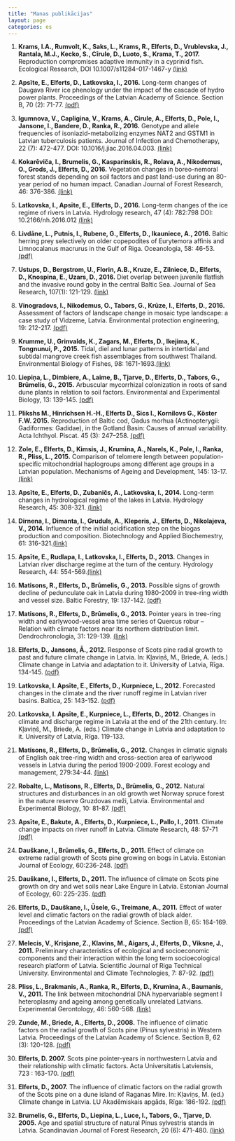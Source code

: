 ```yaml
---
title: "Manas publikācijas"
layout: page
categories: es
---
```


1. **Krams, I.A., Rumvolt, K., Saks, L., Krams, R., Elferts, D., Vrublevska, J., Rantala, M.J., Kecko, S., Cīrule, D., Luoto, S., Krama, T., 2017.** Reproduction compromises adaptive immunity in a cyprinid fish. Ecological Research, DOI 10.1007/s11284-017-1467-y [(link)](http://link.springer.com/article/10.1007/s11284-017-1467-y)

1. **Apsīte, E., Elferts, D., Latkovska, I., 2016.** Long-term changes of Daugava River ice phenology under the impact of the cascade of hydro power plants. Proceedings of the Latvian Academy of Science. Section B, 70 (2): 71-77. [(pdf)](http://www.degruyter.com/dg/viewarticle.fullcontentlink:pdfeventlink/$002fj$002fprolas.2016.70.issue-2$002fprolas-2016-0012$002fprolas-2016-0012.pdf/prolas-2016-0012.pdf?format=INT&t:ac=j$002fprolas.2016.70.issue-2$002fprolas-2016-0012$002fprolas-2016-0012.xml)

1. **Igumnova, V., Capligina, V., Krams, A., Cirule, A., Elferts, D., Pole, I., Jansone, I., Bandere, D., Ranka, R., 2016.** Genotype and allele frequencies of isoniazid-metabolizing enzymes NAT2 and GSTM1 in Latvian tuberculosis patients. Journal of Infection and Chemotherapy, 22  (7): 472-477. DOI: 10.1016/j.jiac.2016.04.003. [(link)](http://www.sciencedirect.com/science/article/pii/S1341321X16300460)

1. **Kokarēviča, I., Brumelis, G., Kasparinskis, R., Rolava, A., Nikodemus, O., Grods, J., Elferts, D., 2016.** Vegetation changes in boreo-nemoral forest stands depending on soil factors and past land-use during an 80-year period of no human impact. Canadian Journal of Forest Research, 46: 376-386. [(link)](http://www.nrcresearchpress.com/doi/abs/10.1139/cjfr-2015-0343)

1. **Latkovska, I., Apsīte, E., Elferts, D., 2016.** Long-term changes of the ice regime of rivers in Latvia. Hydrology research, 47 (4): 782:798 DOI: 10.2166/nh.2016.012 [(link)](http://hr.iwaponline.com/content/early/2016/01/28/nh.2016.012.abstract)

1. **Livdāne, L., Putnis, I., Rubene, G., Elferts, D., Ikauniece, A., 2016.** Baltic herring prey selectively on older copepodites of Eurytemora affinis and Limnocalanus macrurus in the Gulf of Riga. Oceanologia, 58: 46-53. [(pdf)](http://ac.els-cdn.com/S007832341500113X/1-s2.0-S007832341500113X-main.pdf?_tid=0396ca6e-f7fd-11e5-a7fe-00000aacb361&acdnat=1459510356_746e58eb57951fef049e77ea743c6cca)

1. **Ustups, D., Bergstrom, U., Florin, A.B., Kruze, E., Zilniece, D., Elferts, D., Knospina, E., Uzars, D., 2016.** Diet overlap between juvenile flatfish and the invasive round goby in the central Baltic Sea. Journal of Sea Research, 107(1): 121-129. [(link)](http://www.sciencedirect.com/science/article/pii/S1385110115300216)

1. **Vinogradovs, I., Nikodemus, O., Tabors, G., Krūze, I., Elferts, D., 2016.** Assessment of factors of landscape change in mosaic type landscape: a case study of Vidzeme, Latvia. Environmental protection engineering, 19: 212-217. [(pdf)](http://old.konferencijos.vgtu.lt/jmk.aainz.vgtu.lt/public_html/index.php/conference/2016/paper/view/263/105)

1. **Krumme, U., Grinvalds, K., Zagars, M., Elferts, D., Ikejima, K., Tongnunui, P., 2015.** Tidal, diel and lunar patterns in intertidal and subtidal mangrove creek fish assemblages from southwest Thailand. Environmental Biology of Fishes, 98: 1671-1693.[(link)](http://link.springer.com/article/10.1007/s10641-015-0393-5)

1. **Liepiņa, L., Dimbiere, A., Laime, B., Tjarve, D., Elferts, D., Tabors, G., Brūmelis, G., 2015.** Arbuscular mycorrhizal colonization in roots of sand dune plants in relation to soil factors. Environmental and Experimental Biology, 13: 139-145. [(pdf)](http://eeb.lu.lv/EEB/201510/EEB_13_Liepina.pdf)

1. **Plikshs M., Hinrichsen H.-H., Elferts D., Sics I., Kornilovs G., Köster F.W. 2015.** Reproduction of Baltic cod, Gadus morhua (Actinopterygii: Gadiformes: Gadidae), in the Gotland Basin: Causes of annual variability. Acta Ichthyol. Piscat. 45 (3): 247–258. [(pdf)](http://eprints.uni-kiel.de/30109/1/04_1623_F1.pdf)

1. **Zole, E., Elferts, D., Kimsis, J., Krumina, A., Narels, K., Pole, I., Ranka, R., Pliss, L., 2015.** Comparison of telomere length between population-specific mitochondrial haplogroups among different age groups in a Latvian population. Mechanisms of Ageing and Development, 145: 13-17. [(link)](http://www.sciencedirect.com/science/article/pii/S0047637415000032)

1. **Apsīte, E., Elferts, D., Zubaničs, A., Latkovska, I., 2014.** Long-term changes in hydrological regime of the lakes in Latvia. Hydrology Research, 45: 308-321. [(link)](http://hr.iwaponline.com/content/45/3/308.abstract)

1. **Dirnena, I., Dimanta, I., Gruduls, A., Kleperis, J., Elferts, D., Nikolajeva, V., 2014.** Influence of the initial acidification step on the biogas production and composition. Biotechnology and Applied Biochemestry, 61: 316-321.[(link)](http://onlinelibrary.wiley.com/doi/10.1002/bab.1163/abstract;jsessionid=41704C057A0C5B466360D33C5EB718BE.f01t02?userIsAuthenticated=true&deniedAccessCustomisedMessage=)

1. **Apsīte, E., Rudlapa, I., Latkovska, I., Elferts, D., 2013.** Changes in Latvian river discharge regime at the turn of the century. Hydrology Research, 44: 554-569.[(link)](http://hr.iwaponline.com/content/44/3/554.abstract)

1. **Matisons, R., Elferts, D., Brūmelis, G., 2013.** Possible signs of growth decline of pedunculate oak in Latvia during 1980-2009 in tree-ring width and vessel size. Baltic Forestry, 19: 137-142. [(pdf)](http://www.balticforestry.mi.lt/bf/PDF_Articles/2013-19[1]/Matisons%20Roberts.pdf)

1. **Matisons, R., Elferts, D., Brūmelis, G., 2013.** Pointer years in tree-ring width and earlywood-vessel area time series of Quercus robur – Relation with climate factors near its northern distribution limit. Dendrochronologia, 31: 129-139. [(link)](http://www.sciencedirect.com/science/article/pii/S1125786512000781)

1. **Elferts, D., Jansons, Ā., 2012.** Response of Scots pine radial growth to past and future climate change in Latvia. In: Kļaviņš, M., Briede, A. (eds.) Climate change in Latvia and adaptation to it. University of Latvia, Rīga. 134-145. [(pdf)](https://www.researchgate.net/publication/256385551_Response_of_Scots_pine_radial_growth_to_past_and_future_climate_change_in_Latvia)

1. **Latkovska, I. Apsīte, E., Elferts, D., Kurpniece, L., 2012.** Forecasted changes in the climate and the river runoff regime in Latvian river basins. Baltica, 25: 143-152. [(pdf)](http://opalas.geo.lt/geo/fileadmin/Failai/Baltica2009/Baltica_25_2_/BALTICA_143-152.pdf)

1. **Latkovska, I. Apsīte, E., Kurpniece, L., Elferts, D., 2012.** Changes in climate and discharge regime in Latvia at the end of the 21th century. In: Kļaviņš, M., Briede, A. (eds.) Climate change in Latvia and adaptation to it. University of Latvia, Rīga. 119-133.

1. **Matisons, R., Elferts, D., Brūmelis, G., 2012.** Changes in climatic signals of English oak tree-ring width and cross-section area of earlywood vessels in Latvia during the period 1900-2009. Forest ecology and management, 279:34-44. [(link)](http://www.sciencedirect.com/science/article/pii/S0378112712003064)

1. **Robalte, L., Matisons, R., Elferts, D., Brūmelis, G., 2012.** Natural structures and disturbances in an old growth wet Norway spruce forest in the nature reserve Gruzdovas meži, Latvia. Environmental and Experimental Biology, 10: 81-87. [(pdf)](http://eeb.lu.lv/EEB/201209/EEB_10_Robalte.pdf)

1. **Apsīte, E., Bakute, A., Elferts, D., Kurpniece, L., Pallo, I., 2011.** Climate change impacts on river runoff in Latvia. Climate Research, 48: 57-71 [(pdf)](https://www.researchgate.net/profile/Apsite_Elga/publication/235341897_Climate_change_impacts_on_river_runoff_in_Latvia/links/02bfe51112d3235864000000.pdf)

1. **Dauškane, I., Brūmelis, G., Elferts, D., 2011.** Effect of climate on extreme radial growth of Scots pine growing on bogs in Latvia. Estonian Journal of Ecology, 60:236-248. [(pdf)](http://www.eap.ee/public/Ecology/2011/issue_3/ecol-2011-3-236-248.pdf)

1. **Dauškane, I., Elferts, D., 2011.** The influence of climate on Scots pine growth on dry and wet soils near Lake Engure in Latvia. Estonian Journal of Ecology, 60: 225-235. [(pdf)](http://kirj.ee/public/Ecology/2011/issue_3/ecol-2011-3-225-235.pdf)

1. **Elferts, D., Dauškane, I., Ūsele, G., Treimane, A., 2011.** Effect of water level and climatic factors on the radial growth of black alder.  Proceedings of the Latvian Academy of Science. Section B, 65: 164-169.[(pdf)](http://www.degruyter.com/dg/viewarticle.fullcontentlink:pdfeventlink/$002fj$002fprolas.2011.65.issue-5-6$002fv10046-011-0032-2$002fv10046-011-0032-2.pdf/v10046-011-0032-2.pdf?t:ac=j$002fprolas.2011.65.issue-5-6$002fv10046-011-0032-2$002fv10046-011-0032-2.xml)

1. **Melecis, V., Krisjane, Z., Klavins, M., Aigars, J., Elferts, D., Viksne, J., 2011.** Preliminary characteristics of ecological and socioeconomic components and their interaction within the long term socioecological research platform of Latvia. Scientific Journal of Riga Technical University. Environmental and Climate Technologies, 7: 87-92. [(pdf)](http://www.degruyter.com/dg/viewarticle.fullcontentlink:pdfeventlink/$002fj$002frtuect.2011.7.issue--1$002fv10145-011-0032-0$002fv10145-011-0032-0.pdf/v10145-011-0032-0.pdf?t:ac=j$002frtuect.2011.7.issue--1$002fv10145-011-0032-0$002fv10145-011-0032-0.xml)

1. **Pliss, L., Brakmanis, A., Ranka, R., Elferts, D., Krumina, A., Baumanis, V., 2011.** The link between mitochondrial DNA hypervariable segment I heteroplasmy and ageing among genetically unrelated Latvians. Experimental Gerontology, 46: 560-568. [(link)](http://www.sciencedirect.com/science/article/pii/S0531556511000660)

1. **Zunde, M., Briede, A., Elferts, D., 2008.** The influence of climatic factors on the radial growth of Scots pine (Pinus sylvestris) in Western Latvia. Proceedings of the Latvian Academy of Science. Section B, 62 (3): 120-128. [(pdf)](http://www.degruyter.com/dg/viewarticle.fullcontentlink:pdfeventlink/$002fj$002fprolas.2008.62.issue-3$002fv10046-008-0015-0$002fv10046-008-0015-0.pdf/v10046-008-0015-0.pdf?t:ac=j$002fprolas.2008.62.issue-3$002fv10046-008-0015-0$002fv10046-008-0015-0.xml)

1. **Elferts, D. 2007.** Scots pine pointer-years in northwestern Latvia and their relationship with climatic factors. Acta Universitatis Latviensis, 723 : 163-170. [(pdf)](http://eeb.lu.lv/EEB/2007/Elferts.pdf)

1. **Elferts, D., 2007.** The influence of climatic factors on the radial growth of the Scots pine on a dune island of Raganas Mire. In: Kļaviņs, M. (ed.) Climate change in Latvia. LU Akadēmiskais apgāds, Rīga: 186-192. [(pdf)](https://www.researchgate.net/publication/256202421_Influence_of_climatic_factors_on_the_radial_growth_of_Scots_pine_on_a_dune_island_of_Ragana_mire)

1. **Brumelis, G., Elferts, D., Liepina, L., Luce, I., Tabors, G., Tjarve, D. 2005.** Age and spatial structure of natural Pinus sylvestris stands in Latvia. Scandinavian Journal of Forest Research, 20 (6): 471-480. [(link)](http://www.tandfonline.com/doi/abs/10.1080/02827580500339526)
